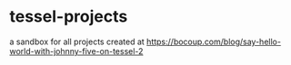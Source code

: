 # tessel-projects
a sandbox for all projects created at https://bocoup.com/blog/say-hello-world-with-johnny-five-on-tessel-2
